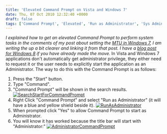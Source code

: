 ```yaml
---
title: 'Elevated Command Prompt on Vista and Windows 7'
date: Thu, 07 Oct 2010 12:32:40 +0000
draft: false
tags: ['Command Prompt', 'Elevated', 'Run as Administrator', 'Sys Admin']
---
```


_I explained how to get an elevated Command Prompt to perform system tasks in the comments of my post about setting the [MTU in Windows 7](/archives/2009/10/23/change-your-mtu-under-vista-or-windows-7/), I am writing the up a bit clearer and linking it from that post. I have a [blog post for Windows 8](/archives/2013/03/12/elevated-command-prompt-on-windows-8/) if you have already made the move._ In Vista and Windows 7 applications don't automatically get administrator privilege, they either need to request it or the user needs to explicitly start the application as an Administrator. The way to do this with the Command Prompt is as follows:

1.  Press the "Start" button.
2.  Type "Command".
3.  "Command Prompt" will be shown in the search results. [![](/uploads/2010/10/SearchStartForCommandPrompt-221x300.png "SearchStartForCommandPrompt")](/uploads/2010/10/SearchStartForCommandPrompt.png)
4.  Right Click "Command Prompt" and select "Run as Administrator" (it will have a blue and yellow shield beside it). [![](/uploads/2010/10/RunAsAdministrator.jpg "RunAsAdministrator")](/uploads/2010/10/RunAsAdministrator.jpg)
5.  When prompted click "Yes" to allow Command Prompt to start as Administrator.
6.  You will know it has worked because the title bar will start with "Administrator:" [![](/uploads/2010/10/AdministratorCommandPrompt.jpg "AdministratorCommandPrompt")](/uploads/2010/10/AdministratorCommandPrompt.jpg)
